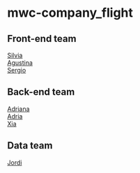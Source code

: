 # mwc-company_flight
## Front-end team
[Silvia](https://github.com/silviapio)<br>
[Agustina](https://github.com/agustinaoh)<br>
[Sergio](https://github.com/sergiogt93)<br>
## Back-end team
[Adriana](https://github.com/ocania)<br>
[Adria](https://github.com/amda-phd)<br>
[Xia](https://github.com/Mousemices)<br>
## Data team
[Jordi](https://github.com/jcarbonellsilva)<br>
